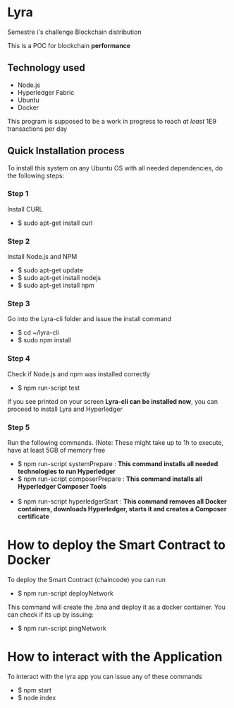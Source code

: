 
# Lyra
Semestre i's challenge Blockchain distribution

<p> This is a POC for blockchain <b>performance</b> </p>
<h2> Technology used </h2>
<ul>
  <li>Node.js</li>
  <li>Hyperledger Fabric</li>
  <li>Ubuntu</li>
  <li> Docker </li>
</ul>

<p> This program is supposed to be a work in progress to reach <i>at least</i> 1E9 transactions per day </p>

<h2> Quick Installation process </h2>
<p> To install this system on any Ubuntu OS with all needed dependencies, do the following steps: </p>
<h3> Step 1 </h3>
<p> Install CURL </p>
<ul>
  <li> $ sudo apt-get install curl </li>
</ul>
<h3> Step 2 </h3>
<p> Install Node.js and NPM </p>
<ul>
    <li>$ sudo apt-get update</li>
    <li>$ sudo apt-get install nodejs</li>
    <li>$ sudo apt-get install npm</li>
</ul>
<h3> Step 3 </h3>
<p> Go into the Lyra-cli folder and issue the install command </p>
<ul>
  <li>
    $ cd ~/lyra-cli
  </li>
  <li>
    $ sudo npm install
  </li>
</ul>   
<h3> Step 4 </h3>
<p> Check if Node.js and npm was installed correctly </p>
<ul>
  <li>
    $ npm run-script test
  </li>
</ul>

<p> If you see printed on your screen <b>Lyra-cli can be installed now</b>, you can proceed to install Lyra and Hyperledger </p>

<h3> Step 5 </h3>
<p> Run the following commands. (Note: These might take up to 1h to execute, have at least 5GB of memory free </p>
<ul>
  <li> $ npm run-script systemPrepare : <b> This command installs all needed technologies to run Hyperledger </b></li>
  <li> $ npm run-script composerPrepare : <b> This command installs all Hyperledger Composer Tools </b></li>
  <li> $ npm run-script hyperledgerStart : <b> This command removes all Docker containers, downloads Hyperledger, starts it and creates a Composer certificate</b></li>
</ul>
  
<h1> How to deploy the Smart Contract to Docker </h1>
<p> To deploy the Smart Contract (chaincode) you can run </p>
  <ul>
  <li> $ npm run-script deployNetwork </li>
  </ul>
<p> This command will create the .bna and deploy it as a docker container. You can check if its up by issuing: </p>
  <ul>
  <li> $ npm run-script pingNetwork </li>
  </ul>
  
<h1> How to interact with the Application </h1>
<p> To interact with the lyra app you can issue any of these commands </p>
<ul>
  <li> $ npm start </li>
  <li> $ node index </li>
  </ul>
